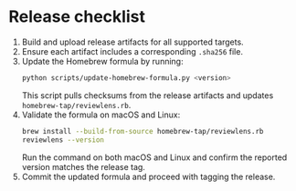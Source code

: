 # Release checklist

1. Build and upload release artifacts for all supported targets.
2. Ensure each artifact includes a corresponding `.sha256` file.
3. Update the Homebrew formula by running:
   ```bash
   python scripts/update-homebrew-formula.py <version>
   ```
   This script pulls checksums from the release artifacts and updates `homebrew-tap/reviewlens.rb`.
4. Validate the formula on macOS and Linux:
   ```bash
   brew install --build-from-source homebrew-tap/reviewlens.rb
   reviewlens --version
   ```
   Run the command on both macOS and Linux and confirm the reported version matches the release tag.
5. Commit the updated formula and proceed with tagging the release.

